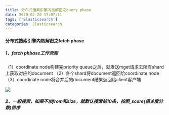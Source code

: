 ```yaml
---
title: 分布式搜索引擎内核解密之query phase
date: 2020-02-20 17:07:11
tags: ['Elasticsearch']
categories: Elasticsearch
---
```


#### 分布式搜索引擎内核解密之fetch phase

##### 1、fetch phbase工作流程

（1）coordinate node构建完priority queue之后，就发送mget请求去所有shard上获取对应的document
（2）各个shard将document返回给coordinate node
（3）coordinate node将合并后的document结果返回给client客户端

![](https://guanyuoss.oss-cn-qingdao.aliyuncs.com/prod/work_order/_zKICQtJ0iI.png)



##### 2、一般搜索，如果不加from和size，就默认搜索前10条，按照_score(相关度分数)排序

